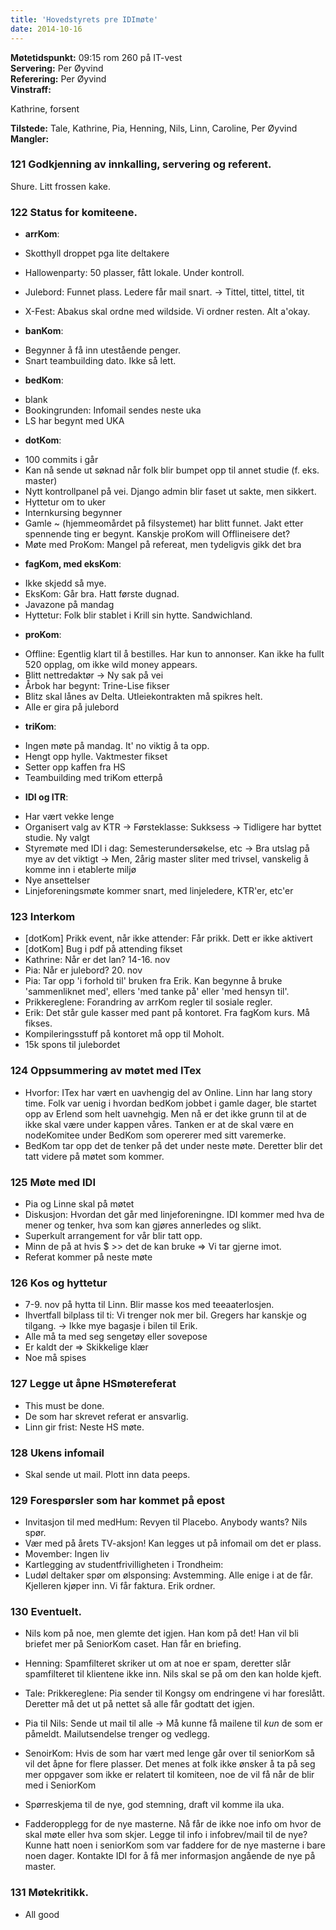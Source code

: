 ```yaml
---
title: 'Hovedstyrets pre IDImøte'
date: 2014-10-16
---
```


**Møtetidspunkt:** 09:15 rom 260 på IT-vest  
**Servering:**  Per Øyvind  
**Referering:** Per Øyvind   
**Vinstraff:**  

Kathrine, forsent

**Tilstede:** Tale, Kathrine, Pia, Henning, Nils, Linn, Caroline, Per Øyvind  
**Mangler:**  

### 121 Godkjenning av innkalling, servering og referent.

Shure. Litt frossen kake.

### 122 Status for komiteene.

- **arrKom**:

* Skotthyll droppet pga lite deltakere
* Hallowenparty: 50 plasser, fått lokale. Under kontroll.
* Julebord: Funnet plass. Ledere får mail snart.
-> Tittel, tittel, tittel, tit

* X-Fest: Abakus skal ordne med wildside. Vi ordner resten. Alt a'okay.

- **banKom**:
* Begynner å få inn utestående penger.
* Snart teambuilding dato. Ikke så lett.

- **bedKom**:

* blank
* Bookingrunden: Infomail sendes neste uka
* LS har begynt med UKA

- **dotKom**:

* 100 commits i går 
* Kan nå sende ut søknad når folk blir bumpet opp til annet studie (f. eks. master)
* Nytt kontrollpanel på vei. Django admin blir faset ut sakte, men sikkert.
* Hyttetur om to uker
* Internkursing begynner
* Gamle ~ (hjemmeomårdet på filsystemet) har blitt funnet. Jakt etter spennende ting er begynt. Kanskje proKom will Offlineisere det?
* Møte med ProKom: Mangel på refereat, men tydeligvis gikk det bra

- **fagKom, med eksKom**:

* Ikke skjedd så mye.
* EksKom: Går bra. Hatt første dugnad. 
* Javazone på mandag
* Hyttetur: Folk blir stablet i Krill sin hytte. Sandwichland.

- **proKom**:

* Offline: Egentlig klart til å bestilles. Har kun to annonser. Kan ikke ha fullt 520 opplag, om ikke wild money appears.
* Blitt nettredaktør
-> Ny sak på vei
* Årbok har begynt: Trine-Lise fikser
* Blitz skal lånes av Delta. Utleiekontrakten må spikres helt.
* Alle er gira på julebord

- **triKom**:

* Ingen møte på mandag. It' no viktig å ta opp. 
* Hengt opp hylle. Vaktmester fikset
* Setter opp kaffen fra HS
* Teambuilding med triKom etterpå

- **IDI og ITR**: 

* Har vært vekke lenge
* Organisert valg av KTR
-> Førsteklasse: Sukksess
-> Tidligere har byttet studie. Ny valgt
* Styremøte med IDI i dag: Semesterundersøkelse, etc
-> Bra utslag på mye av det viktigt
-> Men, 2årig master sliter med trivsel, vanskelig å komme inn i etablerte miljø
* Nye ansettelser
* Linjeforeningsmøte kommer snart, med linjeledere, KTR'er, etc'er

### 123 Interkom

* [dotKom] Prikk event, når ikke attender: Får prikk. Dett er ikke aktivert
* [dotKom] Bug i pdf på attending fikset
* Kathrine: Når er det lan? 14-16. nov
* Pia: Når er julebord? 20. nov
* Pia: Tar opp 'i forhold til' bruken fra Erik. Kan begynne å bruke 'sammenliknet med', ellers 'med tanke på'
 eller 'med hensyn til'.
* Prikkereglene: Forandring av arrKom regler til sosiale regler.
* Erik: Det står gule kasser med pant på kontoret. Fra fagKom kurs. Må fikses.
* Kompileringsstuff på kontoret må opp til Moholt.
* 15k spons til julebordet

### 124 Oppsummering av møtet med ITex

* Hvorfor: ITex har vært en uavhengig del av Online. Linn har lang story time. Folk var uenig i hvordan
bedKom jobbet i gamle dager, ble startet opp av Erlend som helt uavnehgig.
Men nå er det ikke grunn til at de ikke skal være under kappen våres.
Tanken er at de skal være en nodeKomitee under BedKom som opererer med sitt varemerke.
* BedKom tar opp det de tenker på det under neste møte. Deretter blir det tatt videre på møtet som kommer.

### 125 Møte med IDI

* Pia og Linne skal på møtet
* Diskusjon: Hvordan det går med linjeforeningne. IDI kommer med hva de mener og tenker, hva som kan gjøres annerledes og slikt.
* Superkult arrangement for vår blir tatt opp.
* Minn de på at hvis $ >> det de kan bruke => Vi tar gjerne imot.
* Referat kommer på neste møte

### 126 Kos og hyttetur

* 7-9. nov på hytta til Linn. Blir masse kos med teeaaterlosjen.
* Ihvertfall bilplass til ti: Vi trenger nok mer bil. Gregers har kanskje og tilgang.
-> Ikke mye bagasje i bilen til Erik.
* Alle må ta med seg sengetøy eller sovepose
* Er kaldt der => Skikkelige klær
* Noe må spises

### 127 Legge ut åpne HSmøtereferat

* This must be done.
* De som har skrevet referat er ansvarlig.
* Linn gir frist: Neste HS møte.

### 128 Ukens infomail

* Skal sende ut mail. Plott inn data peeps.

### 129 Forespørsler som har kommet på epost

* Invitasjon til med medHum: Revyen til Placebo. Anybody wants? Nils spør.
* Vær med på årets TV-aksjon! Kan legges ut på infomail om det er plass.
* Movember: Ingen liv
* Kartlegging av studentfrivilligheten i Trondheim: 
* Ludøl deltaker spør om ølsponsing: Avstemming. Alle enige i at de får.
Kjelleren kjøper inn. Vi får faktura. Erik ordner.

### 130 Eventuelt.

* Nils kom på noe, men glemte det igjen. Han kom på det! Han vil bli briefet mer på SeniorKom caset. Han får en briefing.
* Henning: Spamfilteret skriker ut om at noe er spam, deretter slår spamfilteret til klientene ikke inn.
Nils skal se på om den kan holde kjeft. 
* Tale: Prikkereglene: Pia sender til Kongsy om endringene vi har foreslått. Deretter må det ut på nettet så alle får godtatt det igjen.
* Pia til Nils: Sende ut mail til alle -> Må kunne få mailene til _kun_ de som er påmeldt. Mailutsendelse trenger og vedlegg.

* SenoirKom: Hvis de som har vært med lenge går over til seniorKom så vil det åpne for flere plasser. Det menes at folk ikke ønsker å ta på seg mer oppgaver som ikke er relatert til komiteen, noe de vil få når de blir med i SeniorKom
* Spørreskjema til de nye, god stemning, draft vil komme ila uka.
* Fadderopplegg for de nye masterne. Nå får de ikke noe info om hvor de skal møte eller hva som skjer. Legge til info i infobrev/mail til de nye? Kunne hatt noen i seniorKom som var faddere for de nye masterne i bare noen dager. Kontakte IDI for å få mer informasjon angående de nye på master.

### 131 Møtekritikk.

* All good
